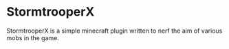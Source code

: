 # StormtrooperX
StormtrooperX is a simple minecraft plugin written to nerf the aim of various mobs in the game.
